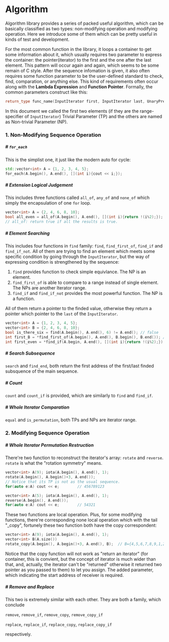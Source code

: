 # Algorithm

Algorithm library provides a series of packed useful algorithm, which can be basically classified as two types: non-modifying operation and modifying operation. Here we introduce some of them which can be pretty useful in kinds of test and development.

For the most common function in the library, it loops a container to get some information about it, which usually requires two parameter to express the container: the pointer(iterator) to the first and the one after the last element. This pattern will occur again and again, which seems to be some remain of C style. After the sequence infomation is given, it also often requires some function parameter to be the user-defined standard to check, find, comparation, or anything else. This kind of requirements often occur along with the **Lambda Expression** and **Function Pointer**. Formally, the common parameters construct like this:

```c++
return_type func_name(InputIterator first, InputIterator last, UnaryPredicate pred)
```

In this document we called the first two elements (if they are the range-specifier of `InputIterator`) Trivial Parameter (TP) and the others are named as Non-trivial Parameter (NP).







### 1. Non-Modifying Sequence Operation

##### # `for_each`

This is the simplist one, it just like the modern auto for cycle:

```c++
std::vector<int> A = {1, 2, 3, 4, 5};
for_each(A.begin(), A.end(), [](int i){cout << i;});
```



##### # Extension Logical Judgement

This includes three functions called `all_of`, `any_of` and `none_of` which simply the encapsulation of one `for` loop.

```c++
vector<int> A = {2, 4, 6, 8, 10};
bool all_even = all_of(A.begin(), A.end(), [](int i){return !(i%2);});
// all_of: return true if all the results is true.
```



##### # Element Searching

This includes four functions in `find` family: `find`, `find_first_of`, `find_if` and `find_if_not`. All of them are trying to find an element which meets some specific condition by going through the `InputIterator`, but the way of expressing condition is strengthened by the sequence:

1. `find` provides function to check simple equivlance. The NP is an element.
2. `find_first_of` is able to compare to a range instead of single element. The NPs are another Iterator range.
3. `find_if` and `find_if_not` provides the most powerful function. The NP is a function.

All of them return a pointer to the finded value, otherwise they return a pointer which pointer to the `last` of the `InputIterator`.

```c++
vector<int> A = {1, 2, 3, 4, 5};
vector<int> B = {2, 4, 6, 8, 10};
bool is_there_six = find(A.begin(), A.end(), 6) != A.end();	// false
int first_B = *find_first_of(A.begin(), A.end(), B.begin(), B.end()); // 2
int first_even = *find_if(A.begin, A.end(), [](int i){return !(i%2);}); // 2
```



##### # Search Subsequence

`search` and `find_end`, both return the first address of the first/last finded subsquence of the main sequence.



##### # Count

`count` and `count_if` is provided, which are similarly to `find` and `find_if`.



##### # Whole Iterator Comparation

`equal` and `is_permutation`, both TPs and NPs are iterator range.







### 2. Modifying Sequence Operation

##### # Whole Iterator Permutation Restruction

There're two function to reconstruct the iterator's array: `rotate` and `reverse`. `rotate` is what the "rotation symmetry" means. 

```c++
vector<int> A(9); iota(A.begin(), A.end(), 1);
rotate(A.begin(), A.begin()+3, A.end());
// Notice that its TP is not as the usual sequence.
for(auto e:A) cout << e;		// 456789123
```

```c++
vector<int> A(5); iota(A.begin(), A.end(), 1);
reverse(A.begin(), A.end());
for(auto e:A) cout << e;		// 54321
```

These two functions are local operation. Plus, for some modifying functions, there're corresponding none local operation which with the tail "_copy", fortunely these two function both have the copy correspondent:

```c++
vector<int> A(9); iota(A.begin(), A.end(), 1);
vector<int> B(A.size())
rotate_copy(A.begin(), A.begin()+3, A.end(), B);  // B={4,5,6,7,8,9,1,2,3}
```

Notice that the copy function will not work as "return an iterator" (for container, this is convient, but the concept of iterator is much wider than that, and, actually, the iterator can't be "returned" otherwise it returned two pointer as you passed to them) to let you assign. The added parameter, which indicating the start address of receiver is required.



##### # Remove and Replace

This two is extremely similar with each other. They are both a family, which conclude

`remove`, `remove_if`, `remove_copy`, `remove_copy_if`

`replace`, `replace_if`, `replace_copy`, `replace_copy_if`

respectively.


